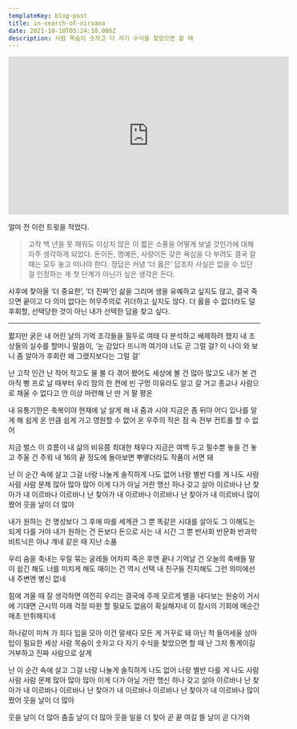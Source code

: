 ```yaml
---
templateKey: blog-post
title: in-search-of-nirvana
date: 2021-10-10T05:24:18.086Z
description: 사람 목숨이 숫자고 다 자기 수식을 찾았으면 할 때
---
```

<iframe width="560" height="315" src="https://www.youtube.com/embed/kZj8B0SPMaI" title="YouTube video player" frameborder="0" allow="accelerometer; autoplay; clipboard-write; encrypted-media; gyroscope; picture-in-picture" allowfullscreen></iframe>

얼마 전 이런 트윗을 적었다.

> 고작 백 년을 못 채워도 이상치 않은 이 짧은 소풍을 어떻게 보낼 것인가에 대해 자주 생각하게 되었다. 돈이든, 명예든, 사랑이든 갖은 욕심을 다 부려도 결국 갈 때는 모두 놓고 떠나야 한다. 정답은 커녕 ‘더 옳은’ 답조차 사실은 없을 수 있단 걸 인정하는 게 첫 단계가 아닌가 싶은 생각은 든다.

사후에 찾아올 ‘더 중요한’, ‘더 진짜’인 삶을 그리며 생을 유예하고 싶지도 않고, 결국 죽으면 끝이고 다 의미 없다는 허무주의로 귀더하고 싶지도 않다. 더 옳을 수 없더라도 덜 후회할, 선택당한 것이 아닌 내가 선택한 답을 찾고 싶다.


---

짧지만 굵은 내 어린 날의 기억 조각들을 필두로
여태 다 분석하고 배제하려 했지 내 조상들의 실수를
할머니 말씀이,
‘눈 감았다 뜨니까 여기야 너도 곧 그럴 걸?
이 나이 와 보니 좀 알아가
후회란 왜 그랬지보다는 그럴 걸’

난 고작 인간 난 작어 작고도 물 불 다 겪어 봤어도
세상에 볼 건 많아 많고도 내가 본 건 아직 빵 프로
날 때부터 우리 맘의 한 켠에 빈 구멍
이유라도 알고 갈 거고
종교나 사람으로 채울 수 없다고 안 이상
마련해 난 딴 거 팔 평온

내 유통기한은 축복이야 현재에 날 살게 해
내 줌과 시야 지금은 좀 뒤야 어디 있나를 알게 해
쉽게 온 만큼 쉽게 가고 영원할 수 없어
온 우주의 작은 점 속 전부 컨트롤 할 수 없어

지금 벌스 이 흐름이 내 삶의 비유쯤
최대한 채우다 지금은 여백 두고 필수뿐
놓을 건 놓고 주울 건 주워
내 16의 끝 정도에 돌아보면 뿌옇더라도 작품이 서면 돼

난 이 순간 속에 살고 그걸 너랑 나눌게
솔직하게 나도 없어 너랑 별반 다를 게
나도 사람 사람 사람 문제 많아 많아 많아
이게 다가 아닐 거란 맹신 하나 갖고 살아
이르바나 난 찾아가 내 이르바나
이르바나 난 찾아가 내 이르바나
이르바나 난 찾아가 내 이르바나
많이 짰어 웃을 날이 더 많아

내가 원하는 건 명성보다 그 후에 따를 세계관 그 뿐
똑같은 시대를 살아도 그 이해도는 되게 다를 거야
내가 원하는 건 돈보다 돈으로 사는 내 시간 그 뿐
반사회 반문화 반과학 비트닉은 아냐 걔네 같은 때 지난 소품

우리 숨을 축내는 우릴 묶는 굴레들
어차피 죽은 후엔 끝나 기억날 건 오늘의 축배들
말이 쉽긴 해도 너를 미치게 해도 매이는 건 역시 선택
내 친구들 진지해도 그런 의미에선 내 주변엔 병신 없네

힘에 겨울 때 잘 생각하면 여전히
우리는 결국에 주제 모르게 별을 내다보는 원숭이
거시에 기대면 근시의 미래 걱정 따윈 할 필요도 없음이 확실해지네
이 잠시의 기회에 매순간 매초 만취해지네

하나같이 미쳐 가 죄다 입을 모아 이건 말세다
모든 게 거꾸로 돼 아닌 척 들어세울 상아탑이 필요한 세상
사람 목숨이 숫자고 다 자기 수식을 찾았으면 할 때
난 그저 통계이길 거부하고 진짜 사람으로 살게

난 이 순간 속에 살고 그걸 너랑 나눌게
솔직하게 나도 없어 너랑 별반 다를 게
나도 사람 사람 사람 문제 많아 많아 많아
이게 다가 아닐 거란 맹신 하나 갖고 살아
이르바나 난 찾아가 내 이르바나
이르바나 난 찾아가 내 이르바나
이르바나 난 찾아가 내 이르바나
많이 짰어 웃을 날이 더 많아

웃을 날이 더 많아
춤출 날이 더 많아
웃을 일을 더 찾아
곧 끝 여길 뜰 날이 곧 다가와